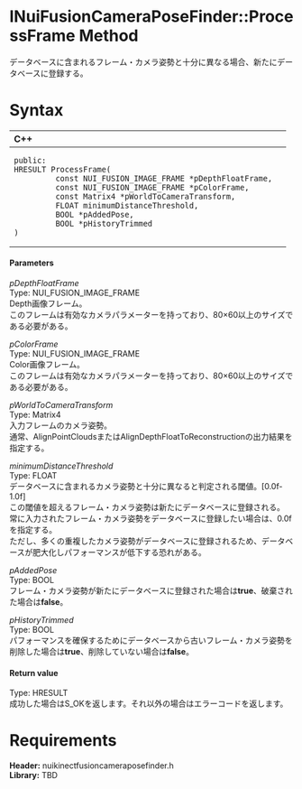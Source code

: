 INuiFusionCameraPoseFinder::ProcessFrame Method  
===============================================  

データベースに含まれるフレーム・カメラ姿勢と十分に異なる場合、新たにデータベースに登録する。 <span id="syntaxSection"></span>

Syntax  
======  

<table>
<colgroup>
<col width="100%" />
</colgroup>
<thead>
<tr class="header">
<th align="left">C++</th>
</tr>
</thead>
<tbody>
<tr class="odd">
<td align="left"><pre><code>public:  
HRESULT ProcessFrame(  
         const NUI_FUSION_IMAGE_FRAME *pDepthFloatFrame,  
         const NUI_FUSION_IMAGE_FRAME *pColorFrame,  
         const Matrix4 *pWorldToCameraTransform,  
         FLOAT minimumDistanceThreshold,  
         BOOL *pAddedPose,  
         BOOL *pHistoryTrimmed  
)</code></pre></td>
</tr>
</tbody>
</table>

<span id="ID4EG"></span>
#### Parameters  

*pDepthFloatFrame*    
Type: NUI\_FUSION\_IMAGE\_FRAME  
Depth画像フレーム。  
このフレームは有効なカメラパラメーターを持っており、80×60以上のサイズである必要がある。  

*pColorFrame*    
Type: NUI\_FUSION\_IMAGE\_FRAME  
Color画像フレーム。  
このフレームは有効なカメラパラメーターを持っており、80×60以上のサイズである必要がある。  
  

*pWorldToCameraTransform*    
Type: Matrix4  
入力フレームのカメラ姿勢。  
通常、AlignPointCloudsまたはAlignDepthFloatToReconstructionの出力結果を指定する。

*minimumDistanceThreshold*    
Type: FLOAT  
データベースに含まれるカメラ姿勢と十分に異なると判定される閾値。[0.0f-1.0f]  
この閾値を超えるフレーム・カメラ姿勢は新たにデータベースに登録される。  
常に入力されたフレーム・カメラ姿勢をデータベースに登録したい場合は、0.0fを指定する。  
ただし、多くの重複したカメラ姿勢がデータベースに登録されるため、データベースが肥大化しパフォーマンスが低下する恐れがある。

*pAddedPose*    
Type: BOOL  
フレーム・カメラ姿勢が新たにデータベースに登録された場合は**true**、破棄された場合は**false**。  

*pHistoryTrimmed*    
Type: BOOL  
パフォーマンスを確保するためにデータベースから古いフレーム・カメラ姿勢を削除した場合は**true**、削除していない場合は**false**。  

<span id="ID4EP"></span>
#### Return value  

Type: HRESULT  
成功した場合はS\_OKを返します。それ以外の場合はエラーコードを返します。  

<span id="requirements"></span>

Requirements  
============  

**Header:** nuikinectfusioncameraposefinder.h  
**Library:** TBD  



<!--Please do not edit the data in the comment block below.-->
<!--
TOCTitle : ProcessFrame Method
RLTitle : INuiFusionCameraPoseFinder::ProcessFrame Method
KeywordK : ProcessFrame method
KeywordK : INuiFusionCameraPoseFinder::ProcessFrame method
KeywordF : INuiFusionCameraPoseFinder::ProcessFrame
KeywordF : ProcessFrame
KeywordF : Microsoft.Kinect.nuikinectfusioncameraposefinder.INuiFusionCameraPoseFinder.ProcessFrame(NUI_FUSION_IMAGE_FRAME,NUI_FUSION_IMAGE_FRAME,Matrix4,FLOAT,BOOL,BOOL)
KeywordA : M:Microsoft.Kinect.nuikinectfusioncameraposefinder.INuiFusionCameraPoseFinder.ProcessFrame(NUI_FUSION_IMAGE_FRAME,NUI_FUSION_IMAGE_FRAME,Matrix4,FLOAT,BOOL,BOOL)
AssetID : M:Microsoft.Kinect.nuikinectfusioncameraposefinder.INuiFusionCameraPoseFinder.ProcessFrame(NUI_FUSION_IMAGE_FRAME,NUI_FUSION_IMAGE_FRAME,Matrix4,FLOAT,BOOL,BOOL)
Locale : en-us
CommunityContent : 1
APIType : Managed
APILocation : 
APIName : Microsoft.Kinect.nuikinectfusioncameraposefinder.INuiFusionCameraPoseFinder::ProcessFrame
TargetOS : Windows
TopicType : kbSyntax
DevLang : C++
DocSet : K4Wv2
ProjType : K4Wv2Proj
Technology : Kinect for Windows
Product : Kinect for Windows SDK v2
productversion : 20
-->

